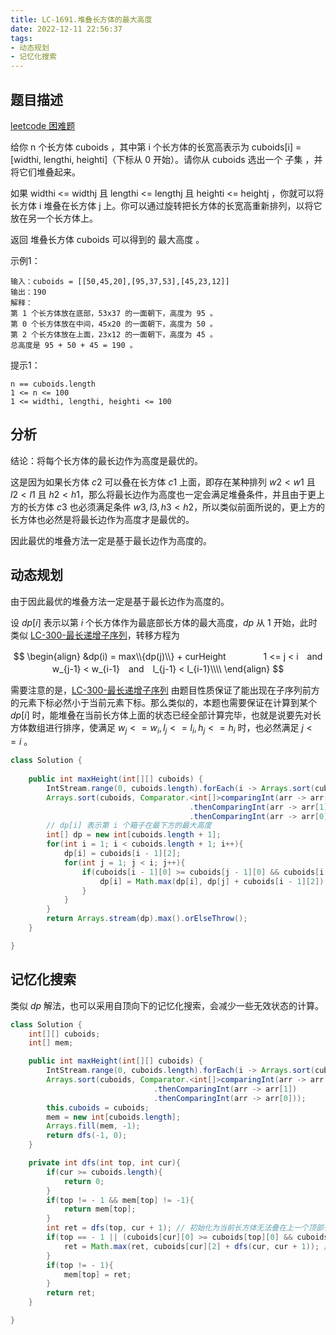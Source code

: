 ```yaml
---
title: LC-1691.堆叠长方体的最大高度
date: 2022-12-11 22:56:37
tags:
- 动态规划
- 记忆化搜索
---
```


## 题目描述
[leetcode 困难题](https://leetcode.cn/problems/maximum-height-by-stacking-cuboids/)

给你 n 个长方体 cuboids ，其中第 i 个长方体的长宽高表示为 cuboids[i] = [widthi, lengthi, heighti]（下标从 0 开始）。请你从 cuboids 选出一个 子集 ，并将它们堆叠起来。

如果 widthi <= widthj 且 lengthi <= lengthj 且 heighti <= heightj ，你就可以将长方体 i 堆叠在长方体 j 上。你可以通过旋转把长方体的长宽高重新排列，以将它放在另一个长方体上。

返回 堆叠长方体 cuboids 可以得到的 最大高度 。


示例1：
```
输入：cuboids = [[50,45,20],[95,37,53],[45,23,12]]
输出：190
解释：
第 1 个长方体放在底部，53x37 的一面朝下，高度为 95 。
第 0 个长方体放在中间，45x20 的一面朝下，高度为 50 。
第 2 个长方体放在上面，23x12 的一面朝下，高度为 45 。
总高度是 95 + 50 + 45 = 190 。
```

提示1：
```
n == cuboids.length
1 <= n <= 100
1 <= widthi, lengthi, heighti <= 100
```

## 分析
结论：将每个长方体的最长边作为高度是最优的。

这是因为如果长方体 $c2$ 可以叠在长方体 $c1$ 上面，即存在某种排列 $w2 < w1$ 且 $l2 < l1$ 且 $h2 < h1$，那么将最长边作为高度也一定会满足堆叠条件，并且由于更上方的长方体 $c3$ 也必须满足条件 $w3,l3,h3 < h2$，所以类似前面所说的，更上方的长方体也必然是将最长边作为高度才是最优的。

因此最优的堆叠方法一定是基于最长边作为高度的。
## 动态规划
由于因此最优的堆叠方法一定是基于最长边作为高度的。

设 $dp[i]$ 表示以第 $i$ 个长方体作为最底部长方体的最大高度，$dp$ 从 $1$ 开始，此时类似 [LC-300-最长递增子序列](https://wecgwm.github.io/2022/12/11/LC-300-最长递增子序列/)，转移方程为

$$
\begin{align}
&dp(i) = max\\{dp(j)\\} + curHeight　　　　 1 <= j < i　and　w_{j-1} < w_{i-1}　and　l_{j-1} < l_{i-1}\\\\
\end{align}
$$

需要注意的是，[LC-300-最长递增子序列](https://wecgwm.github.io/2022/12/11/LC-300-最长递增子序列/) 由题目性质保证了能出现在子序列前方的元素下标必然小于当前元素下标。那么类似的，本题也需要保证在计算到某个 $dp[i]$ 时，能堆叠在当前长方体上面的状态已经全部计算完毕，也就是说要先对长方体数组进行排序，使满足 $w_j <= w_i, l_j <= l_i, h_j <= h_i$ 时，也必然满足 $j <= i$ 。
```Java
class Solution {
    
    public int maxHeight(int[][] cuboids) {
        IntStream.range(0, cuboids.length).forEach(i -> Arrays.sort(cuboids[i]));
        Arrays.sort(cuboids, Comparator.<int[]>comparingInt(arr -> arr[2])
                                        .thenComparingInt(arr -> arr[1])
                                        .thenComparingInt(arr -> arr[0]));
        // dp[i] 表示第 i 个箱子在最下方的最大高度
        int[] dp = new int[cuboids.length + 1];
        for(int i = 1; i < cuboids.length + 1; i++){
            dp[i] = cuboids[i - 1][2];
            for(int j = 1; j < i; j++){
                if(cuboids[i - 1][0] >= cuboids[j - 1][0] && cuboids[i - 1][1] >= cuboids[j - 1][1]){
                    dp[i] = Math.max(dp[i], dp[j] + cuboids[i - 1][2]);
                }
            }
        }
        return Arrays.stream(dp).max().orElseThrow();
    }

}
```

## 记忆化搜索
类似 $dp$ 解法，也可以采用自顶向下的记忆化搜索，会减少一些无效状态的计算。

```Java
class Solution {
    int[][] cuboids;
    int[] mem;

    public int maxHeight(int[][] cuboids) {
        IntStream.range(0, cuboids.length).forEach(i -> Arrays.sort(cuboids[i]));
        Arrays.sort(cuboids, Comparator.<int[]>comparingInt(arr -> arr[2])
                                .thenComparingInt(arr -> arr[1])
                                .thenComparingInt(arr -> arr[0]));
        this.cuboids = cuboids;    
        mem = new int[cuboids.length];
        Arrays.fill(mem, -1);
        return dfs(-1, 0);
    }

    private int dfs(int top, int cur){
        if(cur >= cuboids.length){
            return 0;
        }
        if(top != - 1 && mem[top] != -1){
            return mem[top];
        }
        int ret = dfs(top, cur + 1); // 初始化为当前长方体无法叠在上一个顶部长方体的下方
        if(top == - 1 || (cuboids[cur][0] >= cuboids[top][0] && cuboids[cur][1] >= cuboids[top][1])){
            ret = Math.max(ret, cuboids[cur][2] + dfs(cur, cur + 1)); // 当前长方体可以放在上一个顶部长方体的下方
        }
        if(top != - 1){
            mem[top] = ret;
        }
        return ret;
    }

}
```